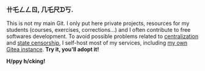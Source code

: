 ### 卄乇ㄥㄥㄖ, 几乇尺ᗪ丂. 

<!---![Welcome to my GitHub account.](louvre.jpg "Musée du Louvre, by @sqyqh")--->

This is not my main Git. I only put here private projects, resources for my students (courses, exercises, corrections...) and I often contribute to free softwares development. To avoid possible problems related to [centralization](https://www.eff.org/deeplinks/2020/11/riaa-abuses-dmca-take-down-popular-tool-downloading-online-video) and [state censorship](https://en.wikipedia.org/wiki/Censorship_of_GitHub), I self-host most of my services, including [my own Gitea instance](https://git.mezzart.fr/sqqyqqh). __Try it, you'll adopt it!__

__H/ppy h/cking!__

